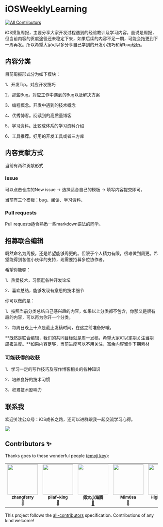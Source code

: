 # iOSWeeklyLearning
<!-- ALL-CONTRIBUTORS-BADGE:START - Do not remove or modify this section -->
[![All Contributors](https://img.shields.io/badge/all_contributors-6-orange.svg?style=flat-square)](#contributors-)
<!-- ALL-CONTRIBUTORS-BADGE:END -->
iOS摸鱼周报，主要分享大家开发过程遇到的经验教训及学习内容。虽说是周报，但当前内容的贡献途径还未稳定下来，如果后续的内容不足一期，可能会拖更到下一周再发。所以希望大家可以多分享自己学到的开发小技巧和解bug经历。

## 内容分类

目前周报形式分为如下模块：

1、开发Tip。对应开发技巧

2、那些Bug。对应工作中遇到的Bug以及解决方案

3、编程概念。开发中遇到的技术概念

4、优秀博客。阅读到的高质量博客

5、学习资料。比较成体系的学习资料介绍

6、工具推荐。好用的开发工具或者三方库

## 内容贡献方式

当前有两种贡献形式

### Issue

可以点击仓库的New issue -> 选择适合自己的模板 -> 填写内容提交即可。

当前有三个模板：bug、阅读、学习资料、

### Pull requests

Pull requests适合熟悉一些markdown语法的同学。

## 招募联合编辑

既然命名为周报，还是希望能够周更的。但限于个人精力有限，很难做到周更。希望能得到各位小伙伴的支持，现需要招募多位协作者。

希望你能够：

1、热爱技术，习惯逛各种开发论坛

2、喜欢总结，能够发现有意思的技术细节

你可以做的是：

1、按照当前分类总结自己感兴趣的内容，如果以上分类都不包含，你那又是很有趣的内容，可以再为你开一个分类。

2、每周日晚上十点是截止发稿时间，在这之前准备好哦。

**既然是联合编辑，我们的共同目标就是周一发稿，希望大家可以定期关注当期周报进度。**如果内容足够，当前进度可以不用关注，富余内容留作下期素材

### 可能获得的收获

1、学习一定的写作技巧及写作博客相关的各种知识

2、培养良好的技术习惯

3、积累技术影响力

## 联系我

欢迎关注公众号：iOS成长之路，还可以进群跟我一起交流学习心得。

![](https://gitee.com/zhangferry/Images/raw/master/gitee/wechat_official.png)

## Contributors ✨

Thanks goes to these wonderful people ([emoji key](https://allcontributors.org/docs/en/emoji-key)):

<!-- ALL-CONTRIBUTORS-LIST:START - Do not remove or modify this section -->
<!-- prettier-ignore-start -->
<!-- markdownlint-disable -->
<table>
  <tr>
    <td align="center"><a href="https://github.com/zhangferry"><img src="https://avatars.githubusercontent.com/u/13702445?v=4?s=100" width="100px;" alt=""/><br /><sub><b>zhangferry</b></sub></a><br /><a href="https://github.com/zhangferry/iOSWeeklyLearning/commits?author=zhangferry" title="Documentation">📖</a></td>
    <td align="center"><a href="https://www.jianshu.com/u/739b677928f7"><img src="https://avatars.githubusercontent.com/u/62095149?v=4?s=100" width="100px;" alt=""/><br /><sub><b>pilaf-king</b></sub></a><br /><a href="https://github.com/zhangferry/iOSWeeklyLearning/commits?author=pilaf-king" title="Documentation">📖</a></td>
    <td align="center"><a href="https://juejin.cn/user/782508012091645/posts"><img src="https://avatars.githubusercontent.com/u/76877122?v=4?s=100" width="100px;" alt=""/><br /><sub><b>师大小海腾</b></sub></a><br /><a href="https://github.com/zhangferry/iOSWeeklyLearning/commits?author=teney97" title="Documentation">📖</a></td>
    <td align="center"><a href="https://github.com/Mim0sa"><img src="https://avatars.githubusercontent.com/u/25274332?v=4?s=100" width="100px;" alt=""/><br /><sub><b>Mim0sa</b></sub></a><br /><a href="https://github.com/zhangferry/iOSWeeklyLearning/commits?author=Mim0sa" title="Documentation">📖</a></td>
    <td align="center"><a href="https://github.com/HighwayLaw"><img src="https://avatars.githubusercontent.com/u/10418403?v=4?s=100" width="100px;" alt=""/><br /><sub><b>HighwayLaw</b></sub></a><br /><a href="https://github.com/zhangferry/iOSWeeklyLearning/commits?author=HighwayLaw" title="Documentation">📖</a></td>
    <td align="center"><a href="https://juejin.im/user/5a30d987f265da430d580126"><img src="https://avatars.githubusercontent.com/u/24238160?v=4?s=100" width="100px;" alt=""/><br /><sub><b>BaoYing-Fan</b></sub></a><br /><a href="https://github.com/zhangferry/iOSWeeklyLearning/commits?author=fanbaoying" title="Documentation">📖</a></td>
  </tr>
</table>

<!-- markdownlint-restore -->
<!-- prettier-ignore-end -->

<!-- ALL-CONTRIBUTORS-LIST:END -->

This project follows the [all-contributors](https://github.com/all-contributors/all-contributors) specification. Contributions of any kind welcome!